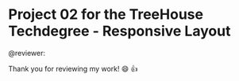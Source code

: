 # Project 02 for the TreeHouse Techdegree - Responsive Layout

@reviewer:

Thank you for reviewing my work! :smile: :+1:
